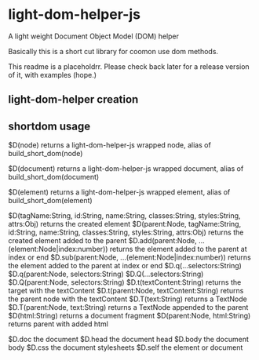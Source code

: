 # light-dom-helper-js
A light weight Document Object Model (DOM) helper

Basically this is a short cut library for coomon use dom methods.

This readme is a placeholdrr.  Please check back later for a release version of it, with examples (hope.)

## light-dom-helper creation
<script src="(path to scripts)/light-dom-helper.js"></script>
<script>const $D = build_short_dom(document)</script>


## shortdom usage
$D(node)      returns a light-dom-helper-js wrapped node, alias of build_short_dom(node)

$D(document)  returns a light-dom-helper-js wrapped document, alias of build_short_dom(document)

$D(element)   returns a light-dom-helper-js wrapped element, alias of build_short_dom(element)

$D(tagName:String, id:String, name:String, classes:String, styles:String, attrs:Obj)
                    returns the created element
$D(parent:Node, tagName:String, id:String, name:String, classes:String, styles:String, attrs:Obj)
                    returns the created element added to the parent
$D.add(parent:Node, ...(element:Node|index:number))
                    returns the element added to the parent at index or end
$D.sub(parent:Node, ...(element:Node|index:number))
                    returns the element added to the parent at index or end
$D.q(...selectors:String)
$D.q(parent:Node, selectors:String)
$D.Q(...selectors:String)
$D.Q(parent:Node, selectors:String)
$D.t(textContent:String)
                    returns the target with the textContent
$D.t(parent:Node, textContent:String)
                    returns the parent node with the textContent
$D.T(text:String)   returns a TextNode
$D.T(parent:Node, text:String)
                    returns a TextNode appended to the parent
$D(html:String)       returns a document fragment
$D(parent:Node, html:String)    returns parent with added html

$D.doc              the document
$D.head             the document head
$D.body             the document body
$D.css              the document stylesheets
$D.self             the element or document
